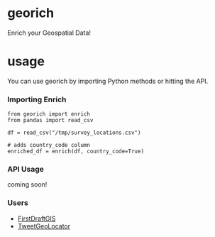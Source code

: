 # georich
Enrich your Geospatial Data!

# usage
You can use georich by importing Python methods or hitting the API.

### Importing Enrich
```
from georich import enrich
from pandas import read_csv

df = read_csv("/tmp/survey_locations.csv")

# adds country_code column
enriched_df = enrich(df, country_code=True)
```

### API Usage
coming soon!

### Users
- [FirstDraftGIS](https://firstdraftgis.com)
- [TweetGeoLocator](https://tweetgeolocator.com)
